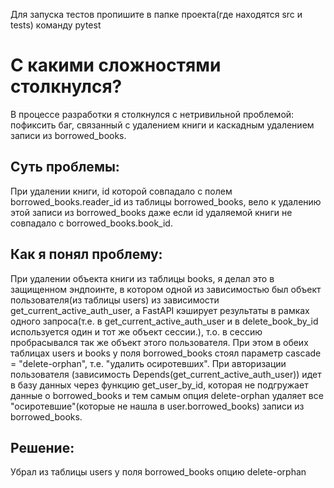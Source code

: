 Для запуска тестов пропишите в папке проекта(где находятся src и tests) команду pytest


# С какими сложностями столкнулся?
В процессе разработки я столкнулся с нетривильной проблемой: пофиксить баг, связанный с удалением книги и каскадным удалением записи из borrowed_books.

## Суть проблемы: 
При удалении книги, id которой совпадало с полем borrowed_books.reader_id из таблицы borrowed_books, вело к удалению этой записи из borrowed_books даже если id удаляемой книги не совпадало с borrowed_books.book_id.

## Как я понял проблему:
При удалении объекта книги из таблицы books, я делал это в защищенном эндпоинте, в котором одной из зависимостью был объект пользователя(из таблицы users) из зависимости get_current_active_auth_user, а FastAPI кэширует результаты в рамках одного запроса(т.е. в get_current_active_auth_user и в delete_book_by_id используется один и тот же объект сессии.), т.о. в сессию пробрасывался так же объект этого пользователя.
При этом в обеих таблицах users и books у поля borrowed_books стоял параметр cascade = "delete-orphan", т.е. "удалить осиротевших". При авторизации пользователя (зависимость Depends(get_current_active_auth_user)) идет в базу данных через функцию get_user_by_id, которая не подгружает данные о borrowed_books и тем самым опция delete-orphan удаляет все "осиротевшие"(которые не нашла в user.borrowed_books) записи из borrowed_books.

## Решение:
Убрал из таблицы users у поля borrowed_books опцию delete-orphan
